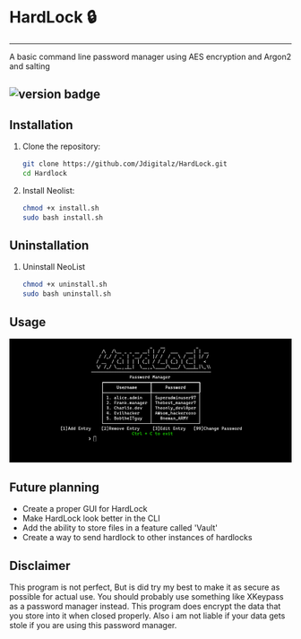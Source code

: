 # HardLock 🔒
----
A basic command line password manager using AES encryption and Argon2 and salting

![version badge](https://img.shields.io/badge/Hardlock-Version%201.0-blue)
---
## Installation

1. Clone the repository:
   ```bash
   git clone https://github.com/Jdigitalz/HardLock.git
   cd Hardlock
2. Install Neolist:
   ```bash
   chmod +x install.sh
   sudo bash install.sh

## Uninstallation

1. Uninstall NeoList
   ```bash
   chmod +x uninstall.sh
   sudo bash uninstall.sh
   ``` 

## Usage
![Usage Image](https://github.com/Jdigitalz/HardLock/blob/main/images/demo.png?raw=true)

## Future planning

 - Create a proper GUI for HardLock 
 - Make HardLock look better in the CLI
 - Add the ability to store files in a feature called 'Vault'
 - Create a way to send hardlock to other instances of hardlocks

## Disclaimer
 This program is not perfect, But is did try my best to make it as secure as possible for actual use. You should probably use something like XKeypass as a password manager instead. This program does encrypt the data that you store into it when closed properly. Also i am not liable if your data gets stole if you are using this password manager.



